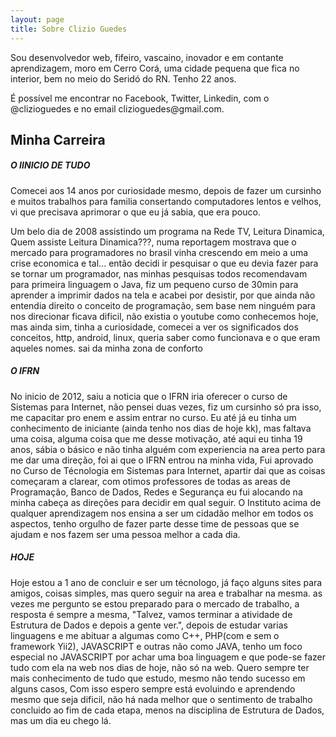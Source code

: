 ```yaml
---
layout: page
title: Sobre Clizio Guedes
---
```


<p> Sou desenvolvedor web, fifeiro, vascaino, inovador e em contante aprendizagem, moro em Cerro Corá, uma cidade pequena que fica no interior, bem no meio do Seridó do RN. Tenho 22 anos.</p>

<p>É possível me encontrar no Facebook, Twitter, Linkedin, com o @clizioguedes e no email clizioguedes@gmail.com.</p>

<h2> Minha Carreira </h2>
<h5> O IINICIO DE TUDO </h5> 
<p> Comecei aos 14 anos por curiosidade mesmo, depois de fazer um cursinho e muitos trabalhos para familia consertando computadores lentos e velhos, vi que precisava aprimorar o que eu já sabia, que era pouco. </p>

<p> Um belo dia de 2008 assistindo um programa na Rede TV, Leitura Dinamica, Quem assiste Leitura Dinamica???, numa reportagem mostrava que o mercado para programadores no brasil vinha crescendo em meio a uma crise economica e tal... então decidi ir pesquisar o que eu devia fazer para se tornar um programador, nas minhas pesquisas todos recomendavam para primeira linguagem o Java, fiz um pequeno curso de 30min para aprender a imprimir dados na tela e acabei por desistir, por que ainda não entendia direito o conceito de programação, sem base nem ninguém para nos direcionar ficava dificil, não existia o youtube como conhecemos hoje, mas ainda sim, tinha a curiosidade, comecei a ver os significados dos conceitos, http, android, linux, queria saber como funcionava e o que eram aqueles nomes. sai da minha zona de conforto </p>

<h5> O IFRN </h5> 
<p> No inicio de 2012, saiu a noticia que o IFRN iria oferecer o curso de Sistemas para Internet, não pensei duas vezes, fiz um cursinho só pra isso, me capacitar pro enem e assim entrar no curso. Eu até já eu tinha um conhecimento de iniciante (ainda tenho nos dias de hoje kk), mas faltava uma coisa, alguma coisa que me desse motivação, até aqui eu tinha 19 anos, sábia o básico e não tinha alguém com experiencia na area perto para me dar uma direção, foi ai que o IFRN entrou na minha vida, Fui aprovado no Curso de Técnologia em Sistemas para Internet, apartir dai que as coisas começaram a clarear, com otimos professores de todas as areas de Programação, Banco de Dados, Redes e Segurança eu fui alocando na minha cabeça as direções para decidir em qual seguir. O Instituto acima de qualquer aprendizagem nos ensina a ser um cidadão melhor em todos os aspectos, tenho orgulho de fazer parte desse time de pessoas que se ajudam e nos fazem ser uma pessoa melhor a cada dia. </p>

<h5> HOJE </h5>
<p> Hoje estou a 1 ano de concluir e ser um técnologo, já faço alguns sites para amigos, coisas simples, mas quero seguir na area e trabalhar na mesma. as vezes me pergunto se estou preparado para o mercado de trabalho, a resposta é sempre a mesma, "Talvez, vamos terminar a atividade de Estrutura de Dados e depois a gente ver.", depois de estudar varias linguagens e me abituar a algumas como C++, PHP(com e sem o framework Yii2), JAVASCRIPT e outras não como JAVA, tenho um foco especial no JAVASCRIPT por achar uma boa linguagem e que pode-se fazer tudo com ela na web nos dias de hoje, não só na web. Quero sempre ter mais conhecimento de tudo que estudo, mesmo não tendo sucesso em alguns casos, Com isso espero sempre está evoluindo e aprendendo mesmo que seja dificil, não há nada melhor que o sentimento de trabalho concluido ao fim de cada etapa, menos na disciplina de Estrutura de Dados, mas um dia eu chego lá.</p>